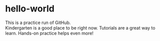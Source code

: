hello-world
===========

This is a practice run of GitHub.  
Kindergarten is a good place to be right now.
Tutorials are a great way to learn. 
Hands-on practice helps even more!

